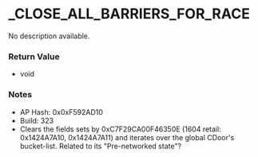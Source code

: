 # _CLOSE_ALL_BARRIERS_FOR_RACE

No description available.

### Return Value
* void

### Notes
* AP Hash: 0x0xF592AD10
* Build: 323
* Clears the fields sets by 0xC7F29CA00F46350E (1604 retail: 0x1424A7A10, 0x1424A7A11) and iterates over the global CDoor's bucket-list.
Related to its "Pre-networked state"?

